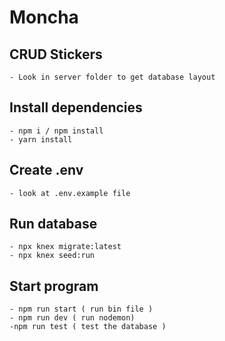 # Moncha

## CRUD Stickers
    - Look in server folder to get database layout

## Install dependencies
    - npm i / npm install
    - yarn install

## Create .env 
    - look at .env.example file

## Run database
    - npx knex migrate:latest
    - npx knex seed:run

## Start program
    - npm run start ( run bin file )
    - npm run dev ( run nodemon)
    -npm run test ( test the database )

